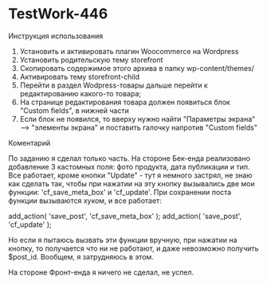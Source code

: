 # TestWork-446

Инструкция использования

1. Установить и активировать плагин Woocommerce на Wordpress
2. Установить родительскую тему storefront
3. Скопировать содержимое этого архива в папку wp-content/themes/
4. Активировать тему storefront-child
5. Перейти в раздел Wodpress-товары дальше перейти к редактированию какого-то товара;
6. На странице редактирования товара должен появиться блок "Custom fields", в нижней части
7. Если блок не появился, то вверху нужно найти "Параметры экрана" --> "элементы экрана" и
    поставить галочку напротив "Custom fields"


Коментарий

По заданию я сделал только часть. На стороне Бек-енда реализовано добавление 3 кастомных поля: 
фото продукта, дата публикации и тип. Все работает, кроме кнопки "Update" - тут я немного застрял,
не знаю как сделать так, чтобы при нажатии на эту кнопку вызывались две мои функции:
'cf_save_meta_box' и 'cf_update'. При сохранении поста функции вызываются хуком, и все работает:

add_action( 'save_post', 'cf_save_meta_box' );
add_action( 'save_post', 'cf_update' );

Но если я пытаюсь вызвать эти функции вручную, при нажатии на кнопку, то получается что ни не работают,
и даже невозможно получить $post_id. Вообщем, я затрудняюсь в этом.

На стороне Фронт-енда я ничего не сделал, не успел.
